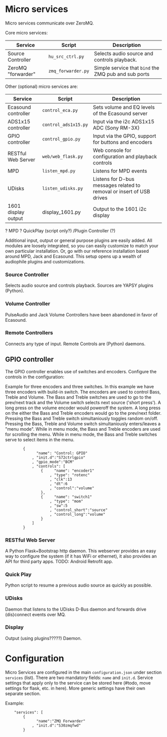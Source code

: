 # Micro services

Micro services communicate over ZeroMQ.

Core micro services:

Service | Script | Description
--- | --- | ---
Source Controller | `hu_src_ctrl.py` | Selects audio source and controls playback.
ZeroMQ "forwarder" | `zmq_forwarder.py` | Simple service that `bind` the ZMQ pub and sub ports

Other (optional) micro services are:

Service | Script | Description
--- | --- | ---
Ecasound controller | `control_eca.py` | Sets volume and EQ levels of the Ecasound server
ADS1x15 controller | `control_ads1x15.py` | Input via the i2c ADS1x15 ADC (Sony RM-3X)
GPIO controller | `control_gpio.py` | Input via the GPIO, support for buttons and encoders
RESTful Web Server | `web/web_flask.py` | Web console for configuration and playback controls
MPD | `listen_mpd.py` | Listens for MPD events
UDisks | `listen_udisks.py` | Listens for D-bus messages related to removal or insert of USB drives
1601 display output | display_1601.py | Output to the 1601 i2c display

? MPD
? QuickPlay (script only?) /Plugin Controller (?)

Additional input, output or general purpose plugins are easily added.
All modules are loosely integrated, so you can easily customize to match your own particular installation.
Or, go with our reference installation based around MPD, Jack and Ecasound. This setup opens up a wealth of audiophile plugins and customizations.

### Source Controller

Selects audio source and controls playback.
Sources are YAPSY plugins (Python).

### Volume Controller

PulseAudio and Jack Volume Controllers have been abandoned in favor of Ecasound.

### Remote Controllers

Connects any type of input.
Remote Controls are (Python) daemons.

## GPIO controller
The GPIO controller enables use of switches and encoders. Configure the controls in the configuration:

Example for three encoders and three switches.
In this example we have three encoders with build-in switch.
The encoders are used to control Bass, Treble and Volume.
The Bass and Treble switches are used to go to the prev/next track and the Volume switch selects next source ('short press').
A long press on the volume encoder would poweroff the system.
A long press on the either the Bass and Treble encoders would go to the prev/next folder.
Pressing the Bass and Treble switch simultaniously toggles random on/off.
Pressing the Bass, Treble and Volume switch simultaniously enters/leaves a "menu mode".
While in menu mode, the Bass and Treble encoders are used for scrolling the menu.
While in menu mode, the Bass and Treble switches serve to select items in the menu.
```
		{
			  "name": "Control: GPIO"
			, "init.d":"S72ctrlgpio"
			, "gpio_mode":"BCM"
			, "controls": [
				{ 	  "name": "encoder1"
					, "type": "rotenc"
					, "clk":13
					, "dt":6
					, "control":"volume"
				},
				{ 	  "name": "switch1"
					, "type": "mom"
					, "sw":5
					, "control_short":"source"
					, "control_long":"volume"
				}
			]
		}
```

### RESTful Web Server

A Python Flask+Bootstrap http daemon. This webserver provides an easy way to configure the system (if it has WiFi or ethernet), it also provides an API for third party apps. TODO: Android Retrofit app.

### Quick Play

Python script to resume a previous audio source as quickly as possible.

### UDisks

Daemon that listens to the UDisks D-Bus daemon and forwards drive (dis)connect events over MQ.

### Display

Output (using plugins?????) Daemon.

# Configuration

Micro Services are configured in the main `configuration.json` under section `services` (list).
There are two mandatory fields: `name` and `init.d`. Service settings that apply only to the service can be stored here (#todo, move settings for flask, etc. in here). More generic settings have their own separate section.

Example:
```
	"services": [
		{
			  "name":"ZMQ Forwarder"
			, "init.d":"S30zmqfwd"
		}
```
